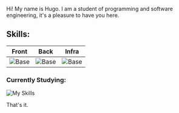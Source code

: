 Hi! My name is Hugo. I am a student of programming and software engineering, it's a pleasure to have you here.

## Skills:
| Front | Back | Infra |
|----------|---------|-----------|
|![Base](https://skillicons.dev/icons?i=python,flutter,figma&perline=3) |![Base](https://skillicons.dev/icons?i=php,python,nodejs&perline=3)  |![Base](https://skillicons.dev/icons?i=mysql,linux,docker,kubernetes)   |                     
  
### Currently Studying:
![My Skills](https://skillicons.dev/icons?i=java,mongo,c)
  
That's it.
